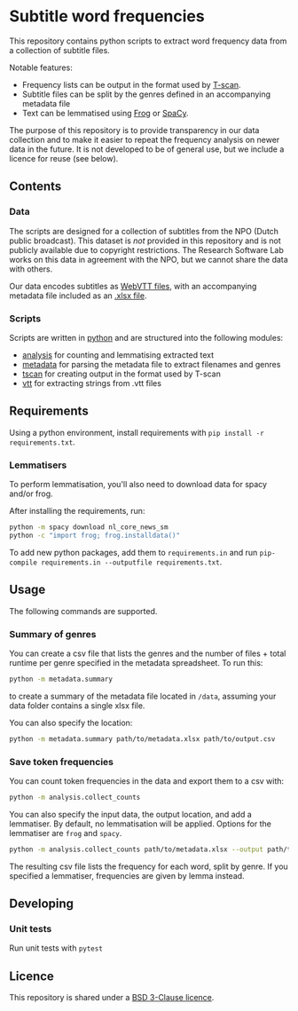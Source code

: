 # Subtitle word frequencies

This repository contains python scripts to extract word frequency data from a collection of subtitle files.

Notable features:
- Frequency lists can be output in the format used by [T-scan](https://github.com/UUDigitalHumanitieslab/tscan).
- Subtitle files can be split by the genres defined in an accompanying metadata file
- Text can be lemmatised using [Frog](https://frognlp.readthedocs.io/en/latest/) or [SpaCy](https://spacy.io/).

The purpose of this repository is to provide transparency in our data collection and to make it easier to repeat the frequency analysis on newer data in the future. It is not developed to be of general use, but we include a licence for reuse (see below).

## Contents

### Data

The scripts are designed for a collection of subtitles from the NPO (Dutch public broadcast). This dataset is _not_ provided in this repository and is not publicly available due to copyright restrictions. The Research Software Lab works on this data in agreement with the NPO, but we cannot share the data with others.

Our data encodes subtitles as [WebVTT files](https://en.wikipedia.org/wiki/WebVTT), with an accompanying metadata file included as an [.xlsx file](https://en.wikipedia.org/wiki/Office_Open_XML).

### Scripts

Scripts are written in [python](https://www.python.org/) and are structured into the following modules:

- [analysis](/analysis/) for counting and lemmatising extracted text
- [metadata](/metadata/) for parsing the metadata file to extract filenames and genres
- [tscan](/tscan/) for creating output in the format used by T-scan
- [vtt](/vtt/) for extracting strings from .vtt files

## Requirements

Using a python environment, install requirements with `pip install -r requirements.txt`. 

### Lemmatisers

To perform lemmatisation, you'll also need to download data for spacy and/or frog.

After installing the requirements, run:

```sh
python -m spacy download nl_core_news_sm
python -c "import frog; frog.installdata()"
```

To add new python packages, add them to `requirements.in` and run `pip-compile requirements.in --outputfile requirements.txt`.

## Usage

The following commands are supported.

### Summary of genres

You can create a csv file that lists the genres and the number of files + total runtime per genre specified in the metadata spreadsheet. To run this:

```bash
python -m metadata.summary
```

to create a summary of the metadata file located in `/data`, assuming your data folder contains a single xlsx file.

You can also specify the location:

```bash
python -m metadata.summary path/to/metadata.xlsx path/to/output.csv
```

### Save token frequencies

You can count token frequencies in the data and export them to a csv with:

```bash
python -m analysis.collect_counts
```

You can also specify the input data, the output location, and add a lemmatiser. By default, no lemmatisation will be applied. Options for the lemmatiser are `frog` and `spacy`.

```bash
python -m analysis.collect_counts path/to/metadata.xlsx --output path/to-output.csv --lemmatizer frog
```

The resulting csv file lists the frequency for each word, split by genre. If you specified a lemmatiser, frequencies are given by lemma instead.

## Developing

### Unit tests

Run unit tests with `pytest`

## Licence

This repository is shared under a [BSD 3-Clause licence](/LICENSE).
